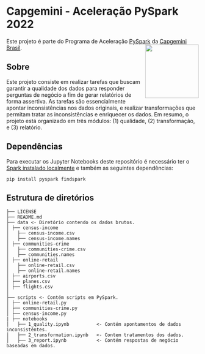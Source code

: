 # Capgemini - Aceleração PySpark 2022

Este projeto é parte do Programa de Aceleração [PySpark](https://spark.apache.org) da [Capgemini Brasil](https://www.capgemini.com/br-pt).
[<img src="https://www.capgemini.com/wp-content/themes/capgemini-komposite/assets/images/logo.svg" align="right" width="140">](https://www.capgemini.com/br-pt)

## Sobre

Este projeto consiste em realizar tarefas que buscam garantir a qualidade dos dados para responder perguntas de negócio a fim de gerar relatórios de forma assertiva. As tarefas são essencialmente apontar inconsistências nos dados originais, e realizar transformações que permitam tratar as inconsistências e enriquecer os dados. Em resumo, o projeto está organizado em três módulos: (1) qualidade, (2) transformação, e (3) relatório.

## Dependências

Para executar os Jupyter Notebooks deste repositório é necessário ter o [Spark instalado localmente](https://spark.apache.org/downloads.html) e também as seguintes dependências:

`pip install pyspark findspark`

## Estrutura de diretórios

```
├── LICENSE
├── README.md
├── data <- Diretório contendo os dados brutos.
│ ├── census-income
│   ├── census-income.csv
│   ├── census-income.names
│ ├── communities-crime
│   ├── communities-crime.csv
│   ├── communities.names
│ ├── online-retail
│   ├── online-retail.csv
│   ├── online-retail.names
│ ├── airports.csv
│ ├── planes.csv
│ ├── flights.csv
│
├── scripts <- Contém scripts em PySpark.
│ ├── online-retail.py
│ ├── communities-crime.py
│ ├── census-income.py
| ├── notebooks
│   ├── 1_quality.ipynb          <- Contém apontamentos de dados inconsistêntes.
│   ├── 2_transformation.ipynb   <- Contem tratamentos dos dados.
│   ├── 3_report.ipynb           <- Contém respostas de negócio baseadas em dados.
```
